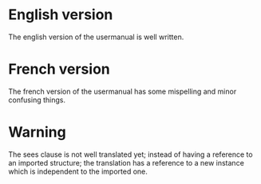 # English version

The english version of the usermanual is well written.

# French version

The french version of the usermanual has some mispelling and minor confusing things.

# Warning

The sees clause is not well translated yet; instead of having a reference to an imported structure; the translation has a reference to a new instance which is independent to the imported one.
